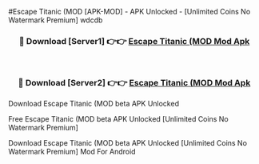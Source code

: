 #Escape Titanic (MOD [APK-MOD] - APK Unlocked - [Unlimited Coins No Watermark Premium] wdcdb



<div align="center">

<h3>🔴 Download [Server1] 👉👉 <a href="https://momento.my/?title=Escape_Titanic_(MOD">Escape Titanic (MOD Mod Apk</a></h3><br>

<h3>🔴 Download [Server2] 👉👉 <a href="https://momento.my/?title=Escape_Titanic_(MOD">Escape Titanic (MOD Mod Apk</a></h3>
</div>



Download Escape Titanic (MOD beta APK Unlocked

Free Escape Titanic (MOD beta APK Unlocked [Unlimited Coins No Watermark Premium]

Download Escape Titanic (MOD beta APK Unlocked [Unlimited Coins No Watermark Premium] Mod For Android
